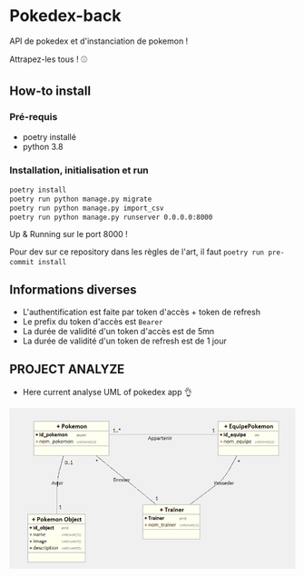 # Pokedex-back

API de pokedex et d'instanciation de pokemon !

Attrapez-les tous ! ⚾

## How-to install

### Pré-requis

- poetry installé
- python 3.8

### Installation, initialisation et run

```shell
poetry install
poetry run python manage.py migrate
poetry run python manage.py import_csv
poetry run python manage.py runserver 0.0.0.0:8000
```

Up & Running sur le port 8000 !

Pour dev sur ce repository dans les règles de l'art, il faut `poetry run pre-commit install`

## Informations diverses

- L'authentification est faite par token d'accès + token de refresh
- Le prefix du token d'accès est `Bearer`
- La durée de validité d'un token d'accès est de 5mn
- La durée de validité d'un token de refresh est de 1 jour

## PROJECT ANALYZE
* Here current analyse UML of pokedex app 👌

![alt text](/static/PokemonUML.PNG)
